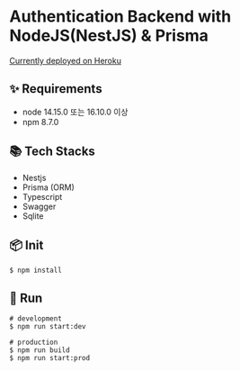 # Authentication Backend with NodeJS(NestJS) & Prisma
[Currently deployed on Heroku](https://nestjs-prisma-auth-backend.herokuapp.com/docs)

## ✨ Requirements

- node 14.15.0 또는 16.10.0 이상
- npm 8.7.0

## 📚 Tech Stacks

- Nestjs
- Prisma (ORM)
- Typescript
- Swagger
- Sqlite

## 📦 Init

```shell
$ npm install
```

## 🔨 Run

```shell
# development
$ npm run start:dev

# production
$ npm run build
$ npm run start:prod
```
